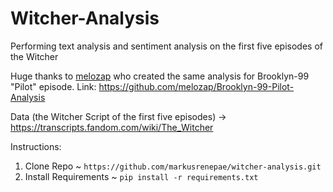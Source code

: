 # Witcher-Analysis

Performing text analysis and sentiment analysis on the first five episodes of the Witcher

Huge thanks to [melozap](https://github.com/melozap) who created the same analysis for Brooklyn-99 "Pilot" episode. Link: https://github.com/melozap/Brooklyn-99-Pilot-Analysis

Data (the Witcher Script of the first five episodes) -> https://transcripts.fandom.com/wiki/The_Witcher

Instructions:

1. Clone Repo ~ `https://github.com/markusrenepae/witcher-analysis.git`
2. Install Requirements ~ `pip install -r requirements.txt`
